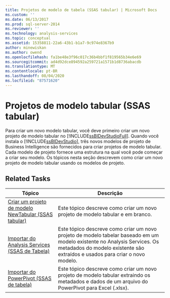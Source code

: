 ```yaml
---
title: Projetos de modelo de tabela (SSAS tabular) | Microsoft Docs
ms.custom: ''
ms.date: 06/13/2017
ms.prod: sql-server-2014
ms.reviewer: ''
ms.technology: analysis-services
ms.topic: conceptual
ms.assetid: 15358811-22a6-43b1-b1a7-9c974e8367b9
author: minewiskan
ms.author: owend
ms.openlocfilehash: fa1be48e3f96c017c36b4bbf1f819565b34e6e69
ms.sourcegitcommit: ad4d92dce894592a259721a1571b1d8736abacdb
ms.translationtype: MT
ms.contentlocale: pt-BR
ms.lasthandoff: 08/04/2020
ms.locfileid: "87571620"
---
```

# <a name="tabular-model-projects-ssas-tabular"></a>Projetos de modelo tabular (SSAS tabular)
  Para criar um novo modelo tabular, você deve primeiro criar um novo projeto de modelo tabular no [!INCLUDE[ssBIDevStudioFull](../../includes/ssbidevstudiofull-md.md)]. Quando você instala o [!INCLUDE[ssBIDevStudio](../../includes/ssbidevstudio-md.md)], três novos modelos de projeto de Business Intelligence são fornecidos para criar projetos de modelo tabular. Cada modelo de projeto fornece uma estrutura na qual você pode começar a criar seu modelo. Os tópicos nesta seção descrevem como criar um novo projeto de modelo tabular usando os modelos de projeto.  
  
## <a name="related-tasks"></a>Related Tasks  
  
|Tópico|Descrição|  
|-----------|-----------------|  
|[Criar um projeto de modelo NewTabular &#40;SSAS tabular&#41;](create-a-new-tabular-model-project-analysis-services.md)|Este tópico descreve como criar um novo projeto de modelo tabular e em branco.|  
|[Importar do Analysis Services &#40;SSAS de Tabela&#41;](import-from-analysis-services-ssas-tabular.md)|Este tópico descreve como criar um novo projeto de modelo tabelar baseado em um modelo existente no Analysis Services. Os metadados do modelo existente são extraídos e usados para criar o novo modelo.|  
|[Importar do PowerPivot &#40;SSAS de tabela&#41;](import-from-power-pivot-ssas-tabular.md)|Este tópico descreve como criar um novo projeto de modelo tabular extraindo os metadados e dados de um arquivo do PowerPivot para Excel (.xlsx).|  
  
  
